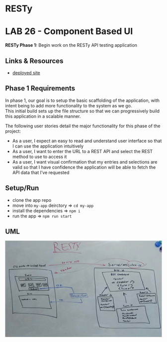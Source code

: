 # RESTy
# LAB 26 - Component Based UI

**RESTy Phase 1:** Begin work on the RESTy API testing application

## Links & Resources

- [deployed site](https://bushra-401-advanced-javascript.github.io/resty/) 

## Phase 1 Requirements

In phase 1, our goal is to setup the basic scaffolding of the application, with intent being to add more functionality to the system as we go.  
This initial build sets up the file structure so that we can progressively build this application in a scalable manner.  

The following user stories detail the major functionality for this phase of the project:

- As a user, I expect an easy to read and understand user interface so that I can use the application intuitively
- As a user, I want to enter the URL to a REST API and select the REST method to use to access it
- As a user, I want visual confirmation that my entries and selections are valid so that I have confidence the application will be able to fetch the API data that I’ve requested

## Setup/Run 

- clone the app repo
- move into `my-app` deirctory => `cd my-app`
- install the dependencies => `npm i`
- run the app => `npm run start`

## UML

![UML](./assets/lab26-uml.jpg)